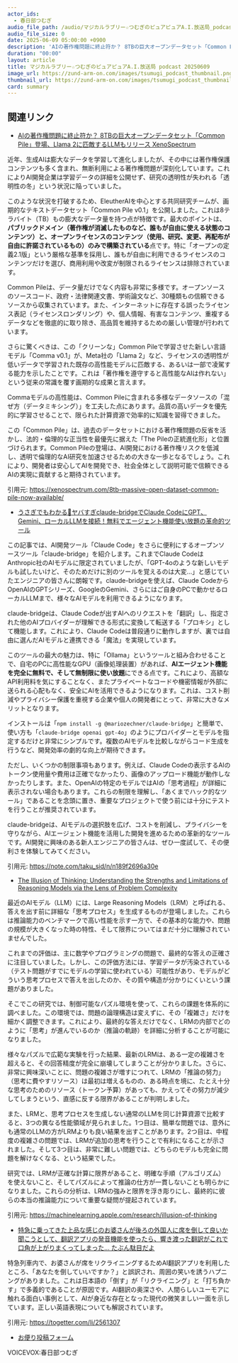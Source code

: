 ```yaml
---
actor_ids:
  - 春日部つむぎ
audio_file_path: /audio/マジカルラブリー☆つむぎのピュアピュアA.I.放送局_podcast_20250609.mp3
audio_file_size: 0
date: 2025-06-09 05:00:00 +0900
description: 'AIの著作権問題に終止符か？ 8TBの巨大オープンデータセット「Common Pile」登場、Llama 2に匹敵するLLMもリリース  XenoSpectrum、うさぎでもわかる🐰ヤバすぎclaude-bridgeでClaude CodeにGPT、Gemini、ローカルLLMを接続！無料でエージェント機能使い放題の革命的ツール、The Illusion of Thinking: Understanding the Strengths and Limitations of Reasoning Models via the Lens of Problem Complexity、特急に乗ってきた上品な感じのお婆さんが後ろの外国人に席を倒して良いか聞こうとして、翻訳アプリの発音機能を使ったら、響き渡った翻訳がこれで口角が上がりまくってしまった… たぶん駄目だよ'
duration: "00:00"
layout: article
title: マジカルラブリー☆つむぎのピュアピュアA.I.放送局 podcast 20250609
image_url: https://zund-arm-on.com/images/tsumugi_podcast_thumbnail.png
thumbnail_url: https://zund-arm-on.com/images/tsumugi_podcast_thumbnail.png
card: summary
---
```


## 関連リンク


- [AIの著作権問題に終止符か？ 8TBの巨大オープンデータセット「Common Pile」登場、Llama 2に匹敵するLLMもリリース  XenoSpectrum](https://xenospectrum.com/8tb-massive-open-dataset-common-pile-now-available/)  


近年、生成AIは膨大なデータを学習して進化しましたが、その中には著作権保護コンテンツも多く含まれ、無断利用による著作権問題が深刻化しています。これによりAI開発企業は学習データの詳細を公開せず、研究の透明性が失われる「透明性の冬」という状況に陥っていました。

このような状況を打破するため、EleutherAIを中心とする共同研究チームが、画期的なテキストデータセット「Common Pile v0.1」を公開しました。これは8テラバイト（TB）もの膨大なデータ量を持つ点が特徴です。最大のポイントは、**パブリックドメイン（著作権が消滅したものなど、誰もが自由に使える状態のコンテンツ）と、オープンライセンスのコンテンツ（使用、研究、変更、再配布が自由に許諾されているもの）のみで構築されている**点です。特に「オープンの定義2.1版」という厳格な基準を採用し、誰もが自由に利用できるライセンスのコンテンツだけを選び、商用利用や改変が制限されるライセンスは排除されています。

Common Pileは、データ量だけでなく内容も非常に多様です。オープンソースのソースコード、政府・法律関連文書、学術論文など、30種類もの信頼できるソースから収集されています。また、インターネットに存在する誤ったライセンス表記（ライセンスロンダリング）や、個人情報、有害なコンテンツ、重複するデータなどを徹底的に取り除き、高品質を維持するための厳しい管理が行われています。

さらに驚くべきは、この「クリーンな」Common Pileで学習させた新しい言語モデル「Comma v0.1」が、Meta社の「Llama 2」など、ライセンスの透明性が低いデータで学習された既存の高性能モデルに匹敵する、あるいは一部で凌駕する能力を示したことです。これは「著作権を遵守すると高性能なAIは作れない」という従来の常識を覆す画期的な成果と言えます。

Commaモデルの高性能は、Common Pileに含まれる多様なデータソースの「混ぜ方（データミキシング）」を工夫した点にあります。品質の高いデータを優先的に学習させることで、限られた計算資源で効率的に知識を習得できました。

この「Common Pile」は、過去のデータセットにおける著作権問題の反省を活かし、法的・倫理的な正当性を最優先に据えた「The Pileの正統進化形」と位置づけられます。Common Pileの登場は、AI開発における著作権リスクを低減し、透明で倫理的なAI研究を加速させるための大きな一歩となるでしょう。これにより、開発者は安心してAIを開発でき、社会全体として説明可能で信頼できるAIの実現に貢献すると期待されています。

引用元: https://xenospectrum.com/8tb-massive-open-dataset-common-pile-now-available/


- [うさぎでもわかる🐰ヤバすぎclaude-bridgeでClaude CodeにGPT、Gemini、ローカルLLMを接続！無料でエージェント機能使い放題の革命的ツール](https://note.com/taku_sid/n/n189f2696a30e)  


この記事では、AI開発ツール「Claude Code」をさらに便利にするオープンソースツール「claude-bridge」を紹介します。これまでClaude CodeはAnthropic社のAIモデルに限定されていましたが、「GPT-4oのような新しいモデルも試したいけど、そのためだけに別のツールを覚えるのは大変…」と感じていたエンジニアの皆さんに朗報です。claude-bridgeを使えば、Claude CodeからOpenAIのGPTシリーズ、GoogleのGemini、さらにはご自身のPCで動かせるローカルLLMまで、様々なAIモデルを利用できるようになります。

claude-bridgeは、Claude Codeが出すAIへのリクエストを「翻訳」し、指定された他のAIプロバイダーが理解できる形式に変換して転送する「プロキシ」として機能します。これにより、Claude Codeは普段通りに動作しますが、裏では自由に選んだAIモデルと連携できる「魔法」を実現しています。

このツールの最大の魅力は、特に「Ollama」というツールと組み合わせることで、自宅のPCに高性能なGPU（画像処理装置）があれば、**AIエージェント機能を完全に無料で、そして無制限に使い放題**にできる点です。これにより、高額なAPI利用料を気にすることなく、またプライベートなコードや機密情報が外部に送られる心配もなく、安全にAIを活用できるようになります。これは、コスト削減やプライバシー保護を重視する企業や個人の開発者にとって、非常に大きなメリットとなります。

インストールは「`npm install -g @mariozechner/claude-bridge`」と簡単で、使い方も「`claude-bridge openai gpt-4o`」のようにプロバイダーとモデルを指定するだけと非常にシンプルです。複数のAIモデルを比較しながらコード生成を行うなど、開発効率の劇的な向上が期待できます。

ただし、いくつかの制限事項もあります。例えば、Claude Codeの表示するAIのトークン使用量や費用は正確でなかったり、画像のアップロード機能が動作しなかったりします。また、OpenAIの特定のモデルではAIの「思考過程」が詳細に表示されない場合もあります。これらの制限を理解し、「あくまでハック的なツール」であることを念頭に置き、重要なプロジェクトで使う前には十分にテストを行うことが推奨されています。

claude-bridgeは、AIモデルの選択肢を広げ、コストを削減し、プライバシーを守りながら、AIエージェント機能を活用した開発を進めるための革新的なツールです。AI開発に興味のある新人エンジニアの皆さんは、ぜひ一度試して、その便利さを体験してみてください。

引用元: https://note.com/taku_sid/n/n189f2696a30e


- [The Illusion of Thinking: Understanding the Strengths and Limitations of Reasoning Models via the Lens of Problem Complexity](https://machinelearning.apple.com/research/illusion-of-thinking)  


最近のAIモデル（LLM）には、Large Reasoning Models（LRM）と呼ばれる、答えを出す前に詳細な「思考プロセス」を生成するものが登場しました。これらは推論能力のベンチマークで高い性能を示す一方で、その基本的な能力や、問題の規模が大きくなった時の特性、そして限界についてはまだ十分に理解されていませんでした。

これまでの評価は、主に数学やプログラミングの問題で、最終的な答えの正確さに注目していました。しかし、この評価方法には、学習データが汚染されている（テスト問題がすでにモデルの学習に使われている）可能性があり、モデルがどういう思考プロセスで答えを出したのか、その質や構造が分かりにくいという課題がありました。

そこでこの研究では、制御可能なパズル環境を使って、これらの課題を体系的に調べました。この環境では、問題の論理構造は変えずに、その「複雑さ」だけを細かく調整できます。これにより、最終的な答えだけでなく、LRMの内部でどのように「思考」が進んでいるのか（推論の軌跡）を詳細に分析することが可能になりました。

様々なパズルで広範な実験を行った結果、最新のLRMは、ある一定の複雑さを超えると、その回答精度が完全に崩壊してしまうことが分かりました。さらに、非常に興味深いことに、問題の複雑さが増すにつれて、LRMの「推論の努力」（思考に費やすリソース）は最初は増えるものの、ある時点を境に、たとえ十分な思考のためのリソース（トークン予算）があっても、かえってその努力が減少してしまうという、直感に反する限界があることが判明しました。

また、LRMと、思考プロセスを生成しない通常のLLMを同じ計算資源で比較すると、3つの異なる性能領域が見られました。1つ目は、簡単な問題では、意外にも通常のLLMの方がLRMよりも良い結果を出すことがあります。2つ目は、中程度の複雑さの問題では、LRMが追加の思考を行うことで有利になることが示されました。そして3つ目は、非常に難しい問題では、どちらのモデルも完全に問題を解けなくなる、という結果でした。

研究では、LRMが正確な計算に限界があること、明確な手順（アルゴリズム）を使えないこと、そしてパズルによって推論の仕方が一貫しないことも明らかになりました。これらの分析は、LRMの強みと限界を浮き彫りにし、最終的に彼らの本当の推論能力について重要な疑問が提起されています。

引用元: https://machinelearning.apple.com/research/illusion-of-thinking


- [特急に乗ってきた上品な感じのお婆さんが後ろの外国人に席を倒して良いか聞こうとして、翻訳アプリの発音機能を使ったら、響き渡った翻訳がこれで口角が上がりまくってしまった… たぶん駄目だよ](https://togetter.com/li/2561307)  


特急列車内で、お婆さんが席をリクライニングするためAI翻訳アプリを利用したところ、「あなたを倒していいですか？」と誤訳され、周囲の笑いを誘うハプニングがありました。これは日本語の「倒す」が「リクライニング」と「打ち負かす」で多義的であることが原因です。AI翻訳の奥深さや、人間らしいユーモアに触れる面白い事例として、AIが身近な存在となった現代の微笑ましい一面を示しています。正しい英語表現についても解説されています。

引用元: https://togetter.com/li/2561307



- [お便り投稿フォーム](https://forms.gle/ffg4JTfqdiqK62qf9)

VOICEVOX:春日部つむぎ
